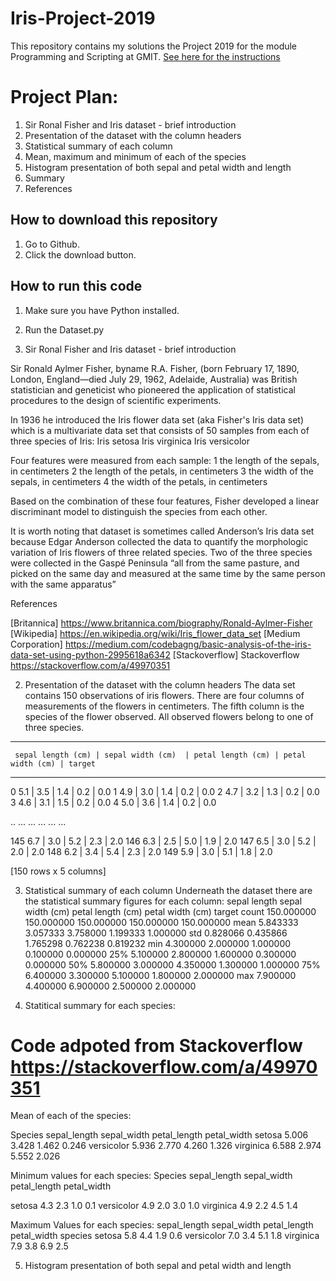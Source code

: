 # Iris-Project-2019

This repository contains my solutions the Project 2019 for the module Programming and Scripting at GMIT.
[See here for the instructions](https://github.com/ianmcloughlin/project-pands/raw/master/project.pdf)

# Project Plan:
1. Sir Ronal Fisher and Iris dataset - brief introduction
2. Presentation of the dataset with the column headers
3. Statistical summary of each column
4. Mean, maximum and minimum of each of the species
5. Histogram presentation of both sepal and petal width and length
6. Summary
7. References

## How to download this repository

1. Go to Github.
2. Click the download button.

## How to run this code

1. Make sure you have Python installed.
2. Run the Dataset.py

1. Sir Ronal Fisher and Iris dataset - brief introduction

Sir Ronald Aylmer Fisher, byname R.A. Fisher, (born February 17, 1890, London, England—died July 29, 1962, Adelaide, Australia) was British statistician and geneticist who pioneered the application of statistical procedures to the design of scientific experiments.

In 1936 he introduced the Iris flower data set (aka Fisher's Iris data set) which is a multivariate data set that consists of 50 samples from each of three species of Iris:
Iris setosa
Iris virginica 
Iris versicolor

Four features were measured from each sample: 
1 the length of the sepals, in centimeters
2 the length of the petals, in centimeters
3 the width of the sepals, in centimeters 
4 the width of the petals, in centimeters

Based on the combination of these four features, Fisher developed a linear discriminant model to distinguish the species from each other. 

It is worth noting that dataset is sometimes called Anderson’s Iris data set because Edgar Anderson collected the data to quantify the morphologic variation of Iris flowers of three related species. Two of the three species were collected in the Gaspé Peninsula “all from the same pasture, and picked on the same day and measured at the same time by the same person with the same apparatus”

References

[Britannica] https://www.britannica.com/biography/Ronald-Aylmer-Fisher
[Wikipedia] https://en.wikipedia.org/wiki/Iris_flower_data_set
[Medium Corporation] https://medium.com/codebagng/basic-analysis-of-the-iris-data-set-using-python-2995618a6342
[Stackoverflow] Stackoverflow https://stackoverflow.com/a/49970351


2. Presentation of the dataset with the column headers
The data set contains 150 observations of iris flowers. There are four columns of measurements of the flowers in centimeters. The fifth column is the species of the flower observed. All observed flowers belong to one of three species.

------------------------------------------------------------------------------------------
     sepal length (cm) | sepal width (cm)  | petal length (cm) | petal width (cm) | target
------------------------------------------------------------------------------------------     
0                  5.1 |              3.5  |              1.4  |            0.2   |  0.0
1                  4.9 |              3.0  |              1.4  |            0.2   |  0.0
2                  4.7 |              3.2  |              1.3  |            0.2   |  0.0
3                  4.6 |              3.1  |              1.5  |            0.2   |  0.0
4                  5.0 |              3.6  |              1.4  |            0.2   |  0.0

..                 ...               ...                ...               ...     ...

145                6.7 |              3.0  |              5.2  |             2.3  |   2.0
146                6.3 |              2.5  |              5.0  |             1.9  |   2.0
147                6.5 |              3.0  |              5.2  |             2.0  |   2.0
148                6.2 |              3.4  |              5.4  |             2.3  |   2.0
149                5.9 |              3.0  |              5.1  |             1.8  |   2.0

[150 rows x 5 columns]

3. Statistical summary of each column
Underneath the dataset there are the statistical summary figures for each column:
            sepal length	sepal width (cm)      petal length (cm) petal width (cm)        target
count         150.000000        150.000000         150.000000        150.000000  		    150.000000
mean            5.843333          3.057333           3.758000          1.199333    			1.000000
std             0.828066          0.435866           1.765298          0.762238    			0.819232
min             4.300000          2.000000           1.000000          0.100000    			0.000000
25%             5.100000          2.800000           1.600000          0.300000    			0.000000
50%             5.800000          3.000000           4.350000          1.300000    			1.000000
75%             6.400000          3.300000           5.100000          1.800000    			2.000000
max             7.900000          4.400000           6.900000          2.500000    			2.000000

4. Statitical summary for each species:
# Code adpoted from Stackoverflow https://stackoverflow.com/a/49970351
Mean of each of the species:
            
Species        sepal_length  sepal_width  petal_length  petal_width
setosa             5.006        3.428         1.462        0.246
versicolor         5.936        2.770         4.260        1.326
virginica          6.588        2.974         5.552        2.026

Minimum values for each species:
Species          sepal_length  sepal_width  petal_length  petal_width

setosa               4.3          2.3           1.0          0.1
versicolor           4.9          2.0           3.0          1.0
virginica            4.9          2.2           4.5          1.4

Maximum Values for each species:
            sepal_length  sepal_width  petal_length  petal_width
species
setosa               5.8          4.4           1.9          0.6
versicolor           7.0          3.4           5.1          1.8
virginica            7.9          3.8           6.9          2.5

5. Histogram presentation of both sepal and petal width and length



